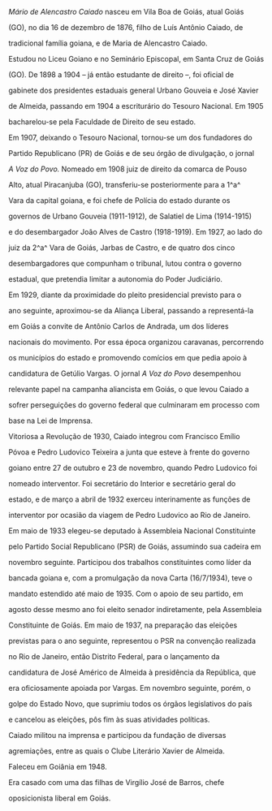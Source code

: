 

*Mário de Alencastro Caiado* nasceu em Vila Boa de Goiás, atual Goiás

(GO), no dia 16 de dezembro de 1876, filho de Luís Antônio Caiado, de

tradicional família goiana, e de Maria de Alencastro Caiado.



Estudou no Liceu Goiano e no Seminário Episcopal, em Santa Cruz de Goiás

(GO). De 1898 a 1904 – já então estudante de direito –, foi oficial de

gabinete dos presidentes estaduais general Urbano Gouveia e José Xavier

de Almeida, passando em 1904 a escriturário do Tesouro Nacional. Em 1905

bacharelou-se pela Faculdade de Direito de seu estado.



Em 1907, deixando o Tesouro Nacional, tornou-se um dos fundadores do

Partido Republicano (PR) de Goiás e de seu órgão de divulgação, o jornal

*A Voz do Povo.* Nomeado em 1908 juiz de direito da comarca de Pouso

Alto, atual Piracanjuba (GO), transferiu-se posteriormente para a 1^a^

Vara da capital goiana, e foi chefe de Polícia do estado durante os

governos de Urbano Gouveia (1911-1912), de Salatiel de Lima (1914-1915)

e do desembargador João Alves de Castro (1918-1919). Em 1927, ao lado do

juiz da 2^a^ Vara de Goiás, Jarbas de Castro, e de quatro dos cinco

desembargadores que compunham o tribunal, lutou contra o governo

estadual, que pretendia limitar a autonomia do Poder Judiciário.



Em 1929, diante da proximidade do pleito presidencial previsto para o

ano seguinte, aproximou-se da Aliança Liberal, passando a representá-la

em Goiás a convite de Antônio Carlos de Andrada, um dos líderes

nacionais do movimento. Por essa época organizou caravanas, percorrendo

os municípios do estado e promovendo comícios em que pedia apoio à

candidatura de Getúlio Vargas. O jornal *A Voz do Povo* desempenhou

relevante papel na campanha aliancista em Goiás, o que levou Caiado a

sofrer perseguições do governo federal que culminaram em processo com

base na Lei de Imprensa.



Vitoriosa a Revolução de 1930, Caiado integrou com Francisco Emílio

Póvoa e Pedro Ludovico Teixeira a junta que esteve à frente do governo

goiano entre 27 de outubro e 23 de novembro, quando Pedro Ludovico foi

nomeado interventor. Foi secretário do Interior e secretário geral do

estado, e de março a abril de 1932 exerceu interinamente as funções de

interventor por ocasião da viagem de Pedro Ludovico ao Rio de Janeiro.



Em maio de 1933 elegeu-se deputado à Assembleia Nacional Constituinte

pelo Partido Social Republicano (PSR) de Goiás, assumindo sua cadeira em

novembro seguinte. Participou dos trabalhos constituintes como líder da

bancada goiana e, com a promulgação da nova Carta (16/7/1934), teve o

mandato estendido até maio de 1935. Com o apoio de seu partido, em

agosto desse mesmo ano foi eleito senador indiretamente, pela Assembleia

Constituinte de Goiás. Em maio de 1937, na preparação das eleições

previstas para o ano seguinte, representou o PSR na convenção realizada

no Rio de Janeiro, então Distrito Federal, para o lançamento da

candidatura de José Américo de Almeida à presidência da República, que

era oficiosamente apoiada por Vargas. Em novembro seguinte, porém, o

golpe do Estado Novo, que suprimiu todos os órgãos legislativos do país

e cancelou as eleições, pôs fim às suas atividades políticas.



Caiado militou na imprensa e participou da fundação de diversas

agremiações, entre as quais o Clube Literário Xavier de Almeida.



Faleceu em Goiânia em 1948.



Era casado com uma das filhas de Virgílio José de Barros, chefe

oposicionista liberal em Goiás.



